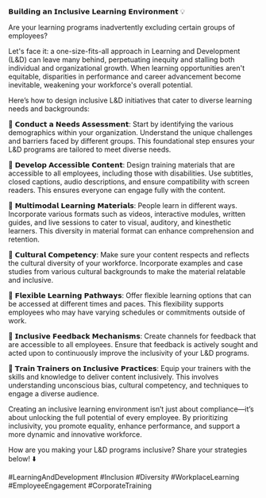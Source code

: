 𝗕𝘂𝗶𝗹𝗱𝗶𝗻𝗴 𝗮𝗻 𝗜𝗻𝗰𝗹𝘂𝘀𝗶𝘃𝗲 𝗟𝗲𝗮𝗿𝗻𝗶𝗻𝗴 𝗘𝗻𝘃𝗶𝗿𝗼𝗻𝗺𝗲𝗻𝘁 💡

Are your learning programs inadvertently excluding certain groups of employees?

Let's face it: a one-size-fits-all approach in Learning and Development (L&D) can leave many behind, perpetuating inequity and stalling both individual and organizational growth. When learning opportunities aren't equitable, disparities in performance and career advancement become inevitable, weakening your workforce's overall potential.

Here’s how to design inclusive L&D initiatives that cater to diverse learning needs and backgrounds:

📌 𝗖𝗼𝗻𝗱𝘂𝗰𝘁 𝗮 𝗡𝗲𝗲𝗱𝘀 𝗔𝘀𝘀𝗲𝘀𝘀𝗺𝗲𝗻𝘁: Start by identifying the various demographics within your organization. Understand the unique challenges and barriers faced by different groups. This foundational step ensures your L&D programs are tailored to meet diverse needs.

📌 𝗗𝗲𝘃𝗲𝗹𝗼𝗽 𝗔𝗰𝗰𝗲𝘀𝘀𝗶𝗯𝗹𝗲 𝗖𝗼𝗻𝘁𝗲𝗻𝘁: Design training materials that are accessible to all employees, including those with disabilities. Use subtitles, closed captions, audio descriptions, and ensure compatibility with screen readers. This ensures everyone can engage fully with the content.

📌 𝗠𝘂𝗹𝘁𝗶𝗺𝗼𝗱𝗮𝗹 𝗟𝗲𝗮𝗿𝗻𝗶𝗻𝗴 𝗠𝗮𝘁𝗲𝗿𝗶𝗮𝗹𝘀: People learn in different ways. Incorporate various formats such as videos, interactive modules, written guides, and live sessions to cater to visual, auditory, and kinesthetic learners. This diversity in material format can enhance comprehension and retention.

📌 𝗖𝘂𝗹𝘁𝘂𝗿𝗮𝗹 𝗖𝗼𝗺𝗽𝗲𝘁𝗲𝗻𝗰𝘆: Make sure your content respects and reflects the cultural diversity of your workforce. Incorporate examples and case studies from various cultural backgrounds to make the material relatable and inclusive.

📌 𝗙𝗹𝗲𝘅𝗶𝗯𝗹𝗲 𝗟𝗲𝗮𝗿𝗻𝗶𝗻𝗴 𝗣𝗮𝘁𝗵𝘄𝗮𝘆𝘀: Offer flexible learning options that can be accessed at different times and paces. This flexibility supports employees who may have varying schedules or commitments outside of work.

📌 𝗜𝗻𝗰𝗹𝘂𝘀𝗶𝘃𝗲 𝗙𝗲𝗲𝗱𝗯𝗮𝗰𝗸 𝗠𝗲𝗰𝗵𝗮𝗻𝗶𝘀𝗺𝘀: Create channels for feedback that are accessible to all employees. Ensure that feedback is actively sought and acted upon to continuously improve the inclusivity of your L&D programs.

📌 𝗧𝗿𝗮𝗶𝗻 𝗧𝗿𝗮𝗶𝗻𝗲𝗿𝘀 𝗼𝗻 𝗜𝗻𝗰𝗹𝘂𝘀𝗶𝘃𝗲 𝗣𝗿𝗮𝗰𝘁𝗶𝗰𝗲𝘀: Equip your trainers with the skills and knowledge to deliver content inclusively. This involves understanding unconscious bias, cultural competency, and techniques to engage a diverse audience.

Creating an inclusive learning environment isn’t just about compliance—it’s about unlocking the full potential of every employee. By prioritizing inclusivity, you promote equality, enhance performance, and support a more dynamic and innovative workforce.

How are you making your L&D programs inclusive? Share your strategies below! ⬇️

#LearningAndDevelopment #Inclusion #Diversity #WorkplaceLearning #EmployeeEngagement #CorporateTraining